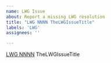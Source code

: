 ```yaml
---
name: LWG Issue
about: Report a missing LWG resolution
title: "LWG NNNN TheLWGIssueTitle"
labels: 'LWG'
assignees: ''

---
```

[LWG NNNN](https://cplusplus.github.io/LWG/issueNNNN) TheLWGIssueTitle
